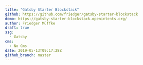 ```yaml
---
title: "Gatsby Starter Blockstack"
github: https://github.com/friedger/gatsby-starter-blockstack
demo: https://gatsby-starter-blockstack.openintents.org/
author: Friedger Müffke
draft: true
ssg:
  - Gatsby
cms:
  - No Cms
date: 2019-05-13T09:17:28Z
github_branch: master
---
```

